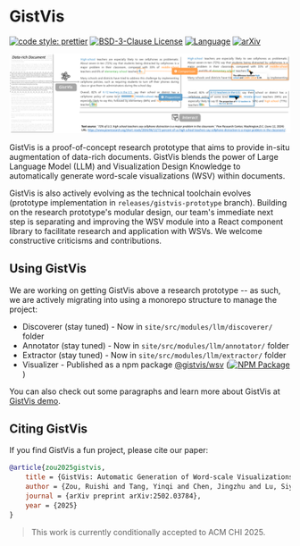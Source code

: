 # GistVis

[![code style: prettier](https://img.shields.io/badge/code_style-prettier-ff69b4.svg?style=rounded)](https://github.com/prettier/prettier) [![BSD-3-Clause License](https://img.shields.io/github/license/motion115/gistvis)](/LICENSE) [![Language](https://img.shields.io/badge/language-typescript-blue.svg)](https://www.typescriptlang.org) [![arXiv](https://img.shields.io/badge/arXiv-2502.03784-b31b1b.svg)](https://arxiv.org/abs/2502.03784)

![Teaser](site/static/teaser.png)

GistVis is a proof-of-concept research prototype that aims to provide in-situ augmentation of data-rich documents. GistVis blends the power of Large Language Model (LLM) and Visualization Design Knowledge to automatically generate word-scale visualizations (WSV) within documents.

GistVis is also actively evolving as the technical toolchain evolves (prototype implementation in `releases/gistvis-prototype` branch). Building on the research prototype's modular design, our team's immediate next step is separating and improving the WSV module into a React component library to facilitate research and application with WSVs. We welcome constructive criticisms and contributions.

## Using GistVis

We are working on getting GistVis above a research prototype -- as such, we are actively migrating into using a monorepo structure to manage the project:

* Discoverer (stay tuned) - Now in `site/src/modules/llm/discoverer/` folder
* Annotator (stay tuned) - Now in `site/src/modules/llm/annotator/` folder
* Extractor (stay tuned) - Now in `site/src/modules/llm/extractor/` folder
* Visualizer - Published as a npm package [@gistvis/wsv](https://www.npmjs.com/package/@gistvis/wsv) ([![NPM Package](https://img.shields.io/npm/v/@gistvis/wsv.svg)](https://www.npmjs.com/package/@gistvis/wsv))

You can also check out some paragraphs and learn more about GistVis at [GistVis demo](https://motion115.github.io/GistVis).

## Citing GistVis

If you find GistVis a fun project, please cite our paper: 

```bib
@article{zou2025gistvis,
    title = {GistVis: Automatic Generation of Word-scale Visualizations from Data-rich Documents},
    author = {Zou, Ruishi and Tang, Yinqi and Chen, Jingzhu and Lu, Siyu and Lu, Yan and Yang, Yingfan and Ye, Chen},
    journal = {arXiv preprint arXiv:2502.03784},
    year = {2025}
}
```

> This work is currently conditionally accepted to ACM CHI 2025.
